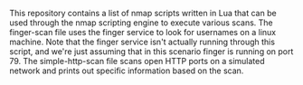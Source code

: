 This repository contains a list of nmap scripts written in Lua that can be used through the nmap scripting engine to execute various scans. The finger-scan file uses the finger service to look for usernames on a linux machine. Note that the finger service isn't actually running through this script, and we're just assuming that in this scenario finger is running on port 79. The simple-http-scan file scans open HTTP ports on a simulated network and prints out specific information based on the scan.
